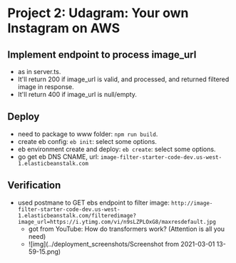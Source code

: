 # Project 2: Udagram: Your own Instagram on AWS

## Implement endpoint to process image_url
* as in server.ts.
* It'll return 200 if image_url is valid, and processed, and returned filtered image in response.
* It'll return 400 if image_url is null/empty.

## Deploy
* need to package to www folder: `npm run build`.
* create eb config: `eb init`: select some options.
* eb environment create and deploy: `eb create`: select some options.
* go get eb DNS CNAME, url: `image-filter-starter-code-dev.us-west-1.elasticbeanstalk.com`

## Verification
* used postmane to GET ebs endpoint to filter image: `http://image-filter-starter-code-dev.us-west-1.elasticbeanstalk.com/filteredimage?image_url=https://i.ytimg.com/vi/n9sLZPLOxG8/maxresdefault.jpg`
    * got from YouTube: How do transformers work? (Attention is all you need)
    * ![img](../deployment_screenshots/Screenshot from 2021-03-01 13-59-15.png)